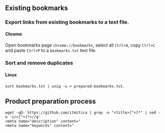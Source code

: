 ## Existing bookmarks

### Export links from existing bookmarks to a text file.

#### Chrome

Open bookmarks page `chrome://bookmarks`, select all `Ctrl+A`, copy `Ctrl+C` and paste `Ctrl+P` to a `bookmarks.txt` text file.

### Sort and remove duplicates

#### Linux

`sort bookmarks.txt | uniq -u > prepared-bookmarks.txt`.

## Product preparation process

```
wget -qO- https://github.com/itmitica | grep -o "<title>[^<]*" | sed -e 's/<[^>]*>//g'
<meta name="description" content="
<meta name="keywords" content="
```

